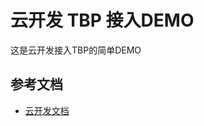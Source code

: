 # 云开发 TBP 接入DEMO

这是云开发接入TBP的简单DEMO

## 参考文档

- [云开发文档](https://developers.weixin.qq.com/miniprogram/dev/wxcloud/basis/getting-started.html)

